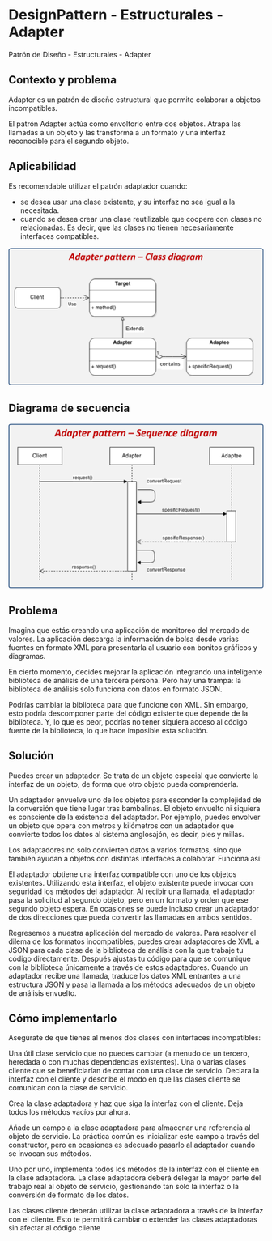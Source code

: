 # DesignPattern - Estructurales - Adapter
Patrón de  Diseño - Estructurales - Adapter

## Contexto y problema
Adapter es un patrón de diseño estructural que permite colaborar a objetos incompatibles.

El patrón Adapter actúa como envoltorio entre dos objetos. Atrapa las llamadas a un objeto y las transforma a un formato y una interfaz reconocible para el segundo objeto.

## Aplicabilidad

Es recomendable utilizar el patrón adaptador cuando:

- se desea usar una clase existente, y su interfaz no sea igual a la necesitada.
- cuando se desea crear una clase reutilizable que coopere con clases no relacionadas. Es decir, que las clases no tienen necesariamente interfaces compatibles.

![UML Abstract Factory](https://github.com/VictorHugoAguilar/DesignPattern-Estructural-Adapter/blob/master/img/adapter-diagram.png?raw=true)

## Diagrama de secuencia

![UML Caso de Uso](https://github.com/VictorHugoAguilar/DesignPattern-Estructural-Adapter/blob/master/img/adapter-sequence.png?raw=true)

## Problema

Imagina que estás creando una aplicación de monitoreo del mercado de valores. La aplicación descarga la información de bolsa desde varias fuentes en formato XML para presentarla al usuario con bonitos gráficos y diagramas.

En cierto momento, decides mejorar la aplicación integrando una inteligente biblioteca de análisis de una tercera persona. Pero hay una trampa: la biblioteca de análisis solo funciona con datos en formato JSON.

Podrías cambiar la biblioteca para que funcione con XML. Sin embargo, esto podría descomponer parte del código existente que depende de la biblioteca. Y, lo que es peor, podrías no tener siquiera acceso al código fuente de la biblioteca, lo que hace imposible esta solución.

##  Solución
Puedes crear un adaptador. Se trata de un objeto especial que convierte la interfaz de un objeto, de forma que otro objeto pueda comprenderla.

Un adaptador envuelve uno de los objetos para esconder la complejidad de la conversión que tiene lugar tras bambalinas. El objeto envuelto ni siquiera es consciente de la existencia del adaptador. Por ejemplo, puedes envolver un objeto que opera con metros y kilómetros con un adaptador que convierte todos los datos al sistema anglosajón, es decir, pies y millas.

Los adaptadores no solo convierten datos a varios formatos, sino que también ayudan a objetos con distintas interfaces a colaborar. Funciona así:

El adaptador obtiene una interfaz compatible con uno de los objetos existentes.
Utilizando esta interfaz, el objeto existente puede invocar con seguridad los métodos del adaptador.
Al recibir una llamada, el adaptador pasa la solicitud al segundo objeto, pero en un formato y orden que ese segundo objeto espera.
En ocasiones se puede incluso crear un adaptador de dos direcciones que pueda convertir las llamadas en ambos sentidos.

Regresemos a nuestra aplicación del mercado de valores. Para resolver el dilema de los formatos incompatibles, puedes crear adaptadores de XML a JSON para cada clase de la biblioteca de análisis con la que trabaje tu código directamente. Después ajustas tu código para que se comunique con la biblioteca únicamente a través de estos adaptadores. Cuando un adaptador recibe una llamada, traduce los datos XML entrantes a una estructura JSON y pasa la llamada a los métodos adecuados de un objeto de análisis envuelto.

## Cómo implementarlo
Asegúrate de que tienes al menos dos clases con interfaces incompatibles:

Una útil clase servicio que no puedes cambiar (a menudo de un tercero, heredada o con muchas dependencias existentes).
Una o varias clases cliente que se beneficiarían de contar con una clase de servicio.
Declara la interfaz con el cliente y describe el modo en que las clases cliente se comunican con la clase de servicio.

Crea la clase adaptadora y haz que siga la interfaz con el cliente. Deja todos los métodos vacíos por ahora.

Añade un campo a la clase adaptadora para almacenar una referencia al objeto de servicio. La práctica común es inicializar este campo a través del constructor, pero en ocasiones es adecuado pasarlo al adaptador cuando se invocan sus métodos.

Uno por uno, implementa todos los métodos de la interfaz con el cliente en la clase adaptadora. La clase adaptadora deberá delegar la mayor parte del trabajo real al objeto de servicio, gestionando tan solo la interfaz o la conversión de formato de los datos.

Las clases cliente deberán utilizar la clase adaptadora a través de la interfaz con el cliente. Esto te permitirá cambiar o extender las clases adaptadoras sin afectar al código cliente
